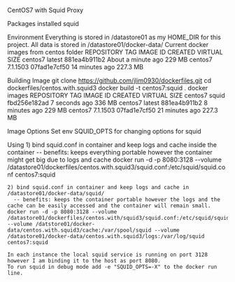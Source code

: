 CentOS7 with Squid Proxy

Packages installed
	squid

Environment
        Everything is stored in /datastore01 as my HOME_DIR for this project.  All data is stored in /datastore01/docker-data/
	Current docker images from centos folder 
		REPOSITORY          TAG                 IMAGE ID            CREATED              VIRTUAL SIZE
		centos7             latest              881ea4b911b2        About a minute ago   229 MB
		centos7             7.1.1503            07fad1e7cf50        14 minutes ago       227.3 MB

Building Image
	git clone https://github.com/jlim0930/dockerfiles.git
	cd dockerfiles/centos.with.squid3
	docker build -t centos7:squid .
	docker images
		REPOSITORY          TAG                 IMAGE ID            CREATED             VIRTUAL SIZE
		centos7             squid               fbd256e182ad        7 seconds ago       336 MB
		centos7             latest              881ea4b911b2        8 minutes ago       229 MB
		centos7             7.1.1503            07fad1e7cf50        21 minutes ago      227.3 MB

Image Options
	Set env SQUID_OPTS for changing options for squid

Using
	1) bind squid.conf in container and keep logs and cache inside the container
	  -- benefits: keeps everything portable however the container might get big due to logs and cache
	docker run -d -p 8080:3128 --volume /datastore01/dockerfiles/centos.with.squid3/squid.conf:/etc/squid/squid.conf centos7:squid

	2) bind squid.conf in container and keep logs and cache in /datastore01/docker-data/squid/
	  -- benefits: keeps the container portable however the logs and the cache can be easily accessed and the container will remain small.
	docker run -d -p 8080:3128 --volume /datastore01/dockerfiles/centos.with/squid3/squid.conf:/etc/squid/squid.conf --volume /datstore01/docker-data/centos.with.squid3/cache:/var/spool/squid --volume /datastore01/docker-data/centos.with.squid3/logs:/var/log/squid centos7:squid 

	In each instance the local squid service is running on port 3128 however I am binding it to the host as port 8080.
	To run squid in debug mode add -e "SQUID_OPTS=-X" to the docker run line.
